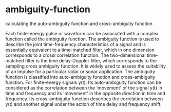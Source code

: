 # ambiguity-function
calculating the auto-ambiguity function and cross-ambiguity function

Each finite-energy pulse or waveform can be associated with a complex function called the ambiguity function. The ambiguity function is used to describe the joint time-frequency characteristics of a signal and is essentially equivalent to a time-matched filter, which in one dimension corresponds to a crossl correlation function. The two-dimensional time-matched filter is the time delay-Doppler filter, which corresponds to the sampling cross ambiguity function. It is widely used to assess the suitability of an impulse for a particular radar or sonar application. The ambiguity function is classified into auto-ambiguity function and cross-ambiguity function.
For finite-energy signals y(t):
Its auto-ambiguity function can be considered as the correlation between the 'movement' of the signal y(t) in time and frequency and its 'movement' in the opposite direction in time and frequency.
Its cross-ambiguity function describes the correlation between y(t) and another signal under the action of time delay and frequency shift.
